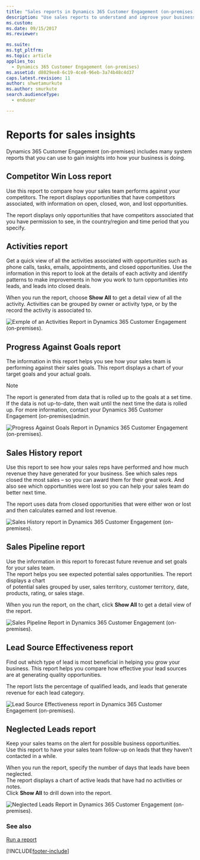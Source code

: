 ```yaml
---
title: "Sales reports in Dynamics 365 Customer Engagement (on-premises)"
description: "Use sales reports to understand and improve your business. Learn about reports for progress against goals, sales pipelines, neglected leads, and more."
ms.custom: 
ms.date: 09/15/2017
ms.reviewer: 

ms.suite: 
ms.tgt_pltfrm: 
ms.topic: article
applies_to: 
  - Dynamics 365 Customer Engagement (on-premises)
ms.assetid: d8029ee8-6c19-4ce8-96eb-3a74b48c4d37
caps.latest.revision: 11
author: shwetamurkute
ms.author: smurkute
search.audienceType: 
  - enduser

---
```

# Reports for sales insights

Dynamics 365 Customer Engagement (on-premises) includes many system reports that you can use to gain insights into how your business is doing. 

<a name="BKMK_CompetitorWinLoss"></a>   
## Competitor Win Loss report
Use this report to compare how your sales team performs against your competitors. The report displays opportunities that have competitors associated, with information on open, closed, won, and lost opportunities.  
  
 The report displays only opportunities that have competitors associated that you have permission to see, in the country/region and time period that you specify.  
 
<a name="BKMK_Activities"></a>   
## Activities report
Get a quick view of all the activities associated with opportunities such as phone calls, tasks, emails, appointments, and closed opportunities.  Use the information in this report to look at the details of each activity and identify patterns to make improvements in how you work to turn opportunities into leads, and leads into closed deals.  
  
 When you run the report, choose **Show All** to get a detail view of all the activity. Activities can be grouped by owner or activity type, or by the record the activity is associated to.  
  
 ![Exmple of an Activities Report in Dynamics 365 Customer Engagement (on-premises).](../basics/media/activities-report.png "Exmple of an Activities Report in Dynamics 365 Customer Engagement (on-premises)")  
  
<a name="BKMK_ProgressGoals"></a>   
## Progress Against Goals report
The information in this report helps you see how your sales team is performing against their sales goals. This report displays a chart of your target goals and your actual goals.  
  
> [!NOTE]
>  The report is generated from data that is rolled up to the goals at a set time. If the data is not up-to-date, then wait until the next time the data is rolled up. For more information, contact your Dynamics 365 Customer Engagement (on-premises)admin.  
  
 ![Progress Against Goals Report in Dynamics 365 Customer Engagement (on-premises).](../basics/media/progress-against-goals-report.png "Progress Against Goals Report in Dynamics 365 Customer Engagement (on-premises)")  

<a name="BKMK_SalesHistory"></a>   
## Sales History report
Use this report to see how your sales reps have performed and how much revenue they have generated for your business. See which sales reps closed the most sales – so you can award them for their great work. And also see which opportunities were lost so you can help your sales team do better next time.  
  
 The report uses data from closed opportunities that were either won or lost and then calculates earned and lost revenue.  
  
 ![Sales History report in Dynamics 365 Customer Engagement (on-premises).](../basics/media/sales-history-report.png "Sales History report in Dynamics 365 Customer Engagement (on-premises)")  

<a name="BKMK_SalesPipeline"></a>   
## Sales Pipeline report
Use the information in this report to forecast future revenue and set goals for your sales team.   
The report helps you see expected potential sales opportunities. The report displays a chart  
 of potential sales grouped by user, sales territory, customer territory, date, products, rating, or sales stage.  
  
 When you run the report, on the chart, click **Show All** to get a detail view of the report.  
  
 ![Sales Pipeline Report in Dynamics 365 Customer Engagement (on-premises).](../basics/media/sales-pipeline-report.png "Sales Pipeline Report in Dynamics 365 Customer Engagement (on-premises)")  

<a name="BKMK_LeadSource"></a>   
## Lead Source Effectiveness report
Find out which type of lead is most beneficial in helping you grow your business. This report helps you compare how effective your lead sources are at generating quality opportunities.  
  
 The report lists the percentage of qualified leads, and leads that generate revenue for each lead category.  
  
 ![Lead Source Effectiveness report in Dynamics 365 Customer Engagement (on-premises).](../basics/media/lead-source-effectiveness.png "Lead Source Effectiveness report in Dynamics 365 Customer Engagement (on-premises)")  
  
<a name="BKMK_NeglectedLeads"></a>   
## Neglected Leads report
Keep your sales teams on the alert for possible business opportunities.   
Use this report to have your sales team follow-up on leads that they haven’t contacted in a while.  
  
 When you run the report, specify the number of days that leads have been neglected.   
The report displays a chart of active leads that have had no activities or notes.   
Click **Show All** to drill down into the report.  
  
 ![Neglected Leads Report in Dynamics 365 Customer Engagement (on-premises).](../basics/media/neglected-leads-report.png "Neglected Leads Report in Dynamics 365 Customer Engagement (on-premises)")  
 
### See also  
 [Run a report](../basics/run-report.md)   


[!INCLUDE[footer-include](../../../includes/footer-banner.md)]
